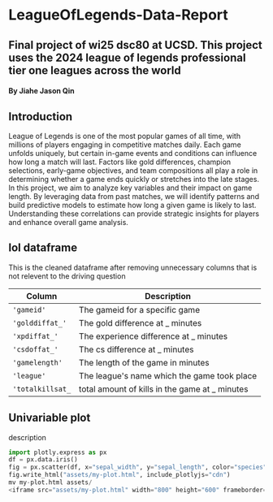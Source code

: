 # LeagueOfLegends-Data-Report

## Final project of wi25 dsc80 at UCSD. This project uses the 2024 league of legends professional tier one leagues across the world

#### By Jiahe Jason Qin

## Introduction

League of Legends is one of the most popular games of all time, with millions of players engaging in competitive matches daily. Each game unfolds uniquely, but certain in-game events and conditions can influence how long a match will last. Factors like gold differences, champion selections, early-game objectives, and team compositions all play a role in determining whether a game ends quickly or stretches into the late stages.
In this project, we aim to analyze key variables and their impact on game length. By leveraging data from past matches, we will identify patterns and build predictive models to estimate how long a given game is likely to last. Understanding these correlations can provide strategic insights for players and enhance overall game analysis.

## lol dataframe

This is the cleaned dataframe after removing unnecessary columns that is not relevent to the driving question

| Column           | Description                                     |
| ---------------- | ----------------------------------------------- |
| `'gameid'`       | The gameid for a specific game                  |
| `'golddiffat_'`  | The gold difference at \_ minutes               |
| `'xpdiffat_'`    | The experience difference at \_ minutes         |
| `'csdoffat_'`    | The cs difference at \_ minutes                 |
| `'gamelength'`   | The length of the game in minutes               |
| `'league'`       | The league's name which the game took place     |
| `'totalkillsat_` | total amount of kills in the game at \_ minutes |

## Univariable plot

description

```python
import plotly.express as px
df = px.data.iris()
fig = px.scatter(df, x="sepal_width", y="sepal_length", color="species")
fig.write_html("assets/my-plot.html", include_plotlyjs="cdn")
mv my-plot.html assets/
<iframe src="assets/my-plot.html" width="800" height="600" frameborder="0"></iframe>
```
